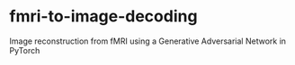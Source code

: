 # fmri-to-image-decoding
Image reconstruction from fMRI using a Generative Adversarial Network in PyTorch
